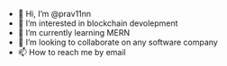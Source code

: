 - 👋 Hi, I’m @prav11nn
- 👀 I’m interested in blockchain devolepment
- 🌱 I’m currently learning MERN
- 💞️ I’m looking to collaborate on any software company
- 📫 How to reach me by email

<!---
prav11nn/prav11nn is a ✨ special ✨ repository because its `README.md` (this file) appears on your GitHub profile.
You can click the Preview link to take a look at your changes.
--->
